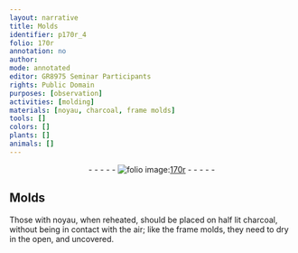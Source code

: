```yaml
---
layout: narrative
title: Molds
identifier: p170r_4
folio: 170r
annotation: no
author:
mode: annotated
editor: GR8975 Seminar Participants
rights: Public Domain
purposes: [observation]
activities: [molding]
materials: [noyau, charcoal, frame molds]
tools: []
colors: []
plants: []
animals: []
---
```


 <div class="folio" align="center">- - - - - <a href="http://gallica.bnf.fr/ark:/12148/btv1b10500001g/f345.image" target="_blank"><img src="https://cu-mkp.github.io/GR8975-edition/assets/photo-icon.png" alt="folio image: " style="display:inline-block; margin-bottom:-3px;"/>170r</a> - - - - - </div> <span class="activity"></span> 

## Molds

 
Those with <span class="material">noyau</span>, when reheated, should be placed on half lit <span class="material">charcoal</span>, without being in contact with the air; like the <span class="material">frame molds</span>, they need to dry in the open, and uncovered.
 